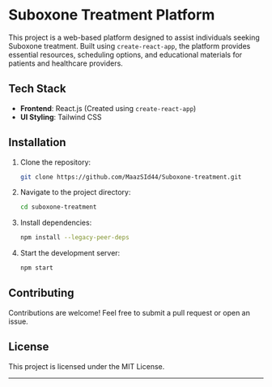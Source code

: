 # Suboxone Treatment Platform

This project is a web-based platform designed to assist individuals seeking Suboxone treatment. Built using `create-react-app`, the platform provides essential resources, scheduling options, and educational materials for patients and healthcare providers.

## Tech Stack

- **Frontend**: React.js (Created using `create-react-app`)
- **UI Styling**: Tailwind CSS

## Installation

1. Clone the repository:

   ```bash
   git clone https://github.com/MaazSId44/Suboxone-treatment.git
   ```

2. Navigate to the project directory:

   ```bash
   cd suboxone-treatment
   ```

3. Install dependencies:

   ```bash
   npm install --legacy-peer-deps
   ```

4. Start the development server:

   ```bash
   npm start
   ```

## Contributing

Contributions are welcome! Feel free to submit a pull request or open an issue.

## License

This project is licensed under the MIT License.

---